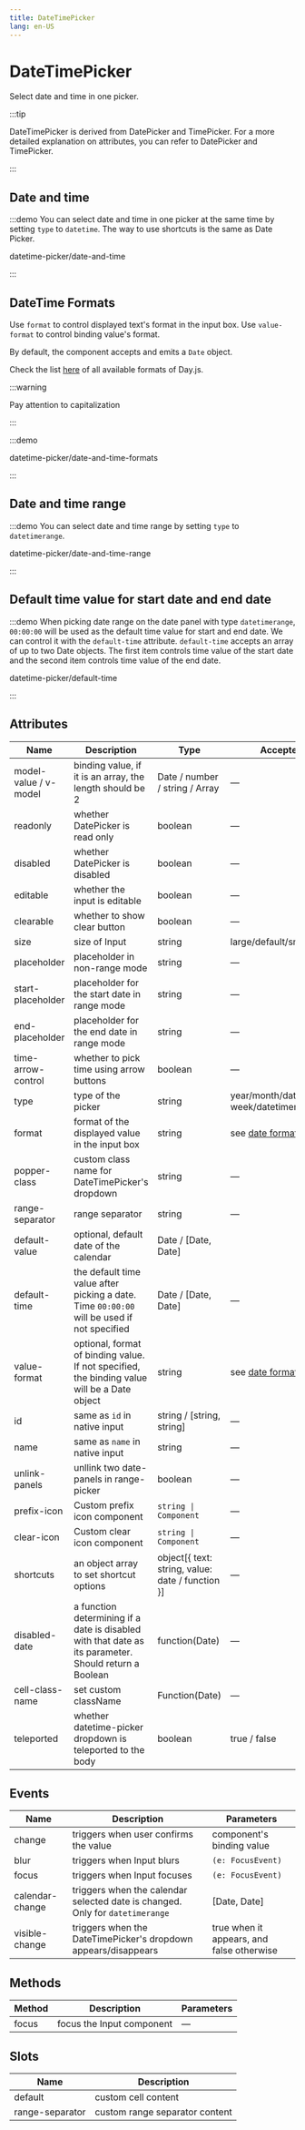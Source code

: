 ```yaml
---
title: DateTimePicker
lang: en-US
---
```


# DateTimePicker

Select date and time in one picker.

:::tip

DateTimePicker is derived from DatePicker and TimePicker. For a more detailed explanation on attributes, you can refer to DatePicker and TimePicker.

:::

## Date and time

:::demo You can select date and time in one picker at the same time by setting `type` to `datetime`. The way to use shortcuts is the same as Date Picker.

datetime-picker/date-and-time

:::

## DateTime Formats

Use `format` to control displayed text's format in the input box. Use `value-format` to control binding value's format.

By default, the component accepts and emits a `Date` object.

Check the list [here](https://day.js.org/docs/en/display/format#list-of-all-available-formats) of all available formats of Day.js.

:::warning

Pay attention to capitalization

:::

:::demo

datetime-picker/date-and-time-formats

:::

## Date and time range

:::demo You can select date and time range by setting `type` to `datetimerange`.

datetime-picker/date-and-time-range

:::

## Default time value for start date and end date

:::demo When picking date range on the date panel with type `datetimerange`, `00:00:00` will be used as the default time value for start and end date. We can control it with the `default-time` attribute. `default-time` accepts an array of up to two Date objects. The first item controls time value of the start date and the second item controls time value of the end date.

datetime-picker/default-time

:::

## Attributes

| Name                  | Description                                                                                           | Type                                             | Accepted Values                                               | Default             |
| --------------------- | ----------------------------------------------------------------------------------------------------- | ------------------------------------------------ | ------------------------------------------------------------- | ------------------- |
| model-value / v-model | binding value, if it is an array, the length should be 2                                              | Date / number / string / Array                   | —                                                             | —                   |
| readonly              | whether DatePicker is read only                                                                       | boolean                                          | —                                                             | false               |
| disabled              | whether DatePicker is disabled                                                                        | boolean                                          | —                                                             | false               |
| editable              | whether the input is editable                                                                         | boolean                                          | —                                                             | true                |
| clearable             | whether to show clear button                                                                          | boolean                                          | —                                                             | true                |
| size                  | size of Input                                                                                         | string                                           | large/default/small                                           | default             |
| placeholder           | placeholder in non-range mode                                                                         | string                                           | —                                                             | —                   |
| start-placeholder     | placeholder for the start date in range mode                                                          | string                                           | —                                                             | —                   |
| end-placeholder       | placeholder for the end date in range mode                                                            | string                                           | —                                                             | —                   |
| time-arrow-control    | whether to pick time using arrow buttons                                                              | boolean                                          | —                                                             | false               |
| type                  | type of the picker                                                                                    | string                                           | year/month/date/datetime/ week/datetimerange/daterange        | date                |
| format                | format of the displayed value in the input box                                                        | string                                           | see [date formats](/en-US/component/date-picker#date-formats) | YYYY-MM-DD HH:mm:ss |
| popper-class          | custom class name for DateTimePicker's dropdown                                                       | string                                           | —                                                             | —                   |
| range-separator       | range separator                                                                                       | string                                           | —                                                             | '-'                 |
| default-value         | optional, default date of the calendar                                                                | Date / [Date, Date]                              |                                                               | —                   |
| default-time          | the default time value after picking a date. Time `00:00:00` will be used if not specified            | Date / [Date, Date]                              | —                                                             | —                   |
| value-format          | optional, format of binding value. If not specified, the binding value will be a Date object          | string                                           | see [date formats](https://day.js.org/docs/en/display/format) | —                   |
| id                    | same as `id` in native input                                                                          | string / [string, string]                        | —                                                             | —                   |
| name                  | same as `name` in native input                                                                        | string                                           | —                                                             | —                   |
| unlink-panels         | unllink two date-panels in range-picker                                                               | boolean                                          | —                                                             | false               |
| prefix-icon           | Custom prefix icon component                                                                          | `string \| Component`                            | —                                                             | Date                |
| clear-icon            | Custom clear icon component                                                                           | `string \| Component`                            | —                                                             | CircleClose         |
| shortcuts             | an object array to set shortcut options                                                               | object[{ text: string, value: date / function }] | —                                                             | —                   |
| disabled-date         | a function determining if a date is disabled with that date as its parameter. Should return a Boolean | function(Date)                                   | —                                                             | —                   |
| cell-class-name       | set custom className                                                                                  | Function(Date)                                   | —                                                             | —                   |
| teleported            | whether datetime-picker dropdown is teleported to the body                                            | boolean                                          | true / false                                                  | true                |

## Events

| Name            | Description                                                                   | Parameters                                |
| --------------- | ----------------------------------------------------------------------------- | ----------------------------------------- |
| change          | triggers when user confirms the value                                         | component's binding value                 |
| blur            | triggers when Input blurs                                                     | `(e: FocusEvent)`                         |
| focus           | triggers when Input focuses                                                   | `(e: FocusEvent)`                         |
| calendar-change | triggers when the calendar selected date is changed. Only for `datetimerange` | [Date, Date]                              |
| visible-change  | triggers when the DateTimePicker's dropdown appears/disappears                | true when it appears, and false otherwise |

## Methods

| Method | Description               | Parameters |
| ------ | ------------------------- | ---------- |
| focus  | focus the Input component | —          |

## Slots

| Name            | Description                    |
| --------------- | ------------------------------ |
| default         | custom cell content            |
| range-separator | custom range separator content |
